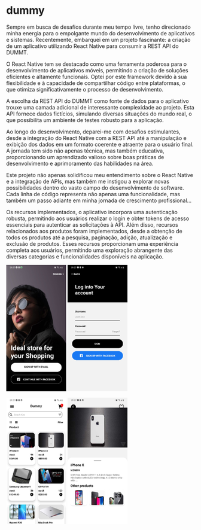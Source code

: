 # dummy

Sempre em busca de desafios durante meu tempo livre, tenho direcionado minha energia para o empolgante mundo do desenvolvimento de aplicativos e sistemas. Recentemente, embarquei em um projeto fascinante: a criação de um aplicativo utilizando React Native para consumir a REST API do DUMMT.

O React Native tem se destacado como uma ferramenta poderosa para o desenvolvimento de aplicativos móveis, permitindo a criação de soluções eficientes e altamente funcionais. Optei por este framework devido à sua flexibilidade e à capacidade de compartilhar código entre plataformas, o que otimiza significativamente o processo de desenvolvimento.

A escolha da REST API do DUMMT como fonte de dados para o aplicativo trouxe uma camada adicional de interessante complexidade ao projeto. Esta API fornece dados fictícios, simulando diversas situações do mundo real, o que possibilita um ambiente de testes robusto para a aplicação.

Ao longo do desenvolvimento, deparei-me com desafios estimulantes, desde a integração do React Native com a REST API até a manipulação e exibição dos dados em um formato coerente e atraente para o usuário final. A jornada tem sido não apenas técnica, mas também educativa, proporcionando um aprendizado valioso sobre boas práticas de desenvolvimento e aprimoramento das habilidades na área.

Este projeto não apenas solidificou meu entendimento sobre o React Native e a integração de APIs, mas também me instigou a explorar novas possibilidades dentro do vasto campo do desenvolvimento de software. Cada linha de código representa não apenas uma funcionalidade, mas também um passo adiante em minha jornada de crescimento profissional...

 Os recursos implementados, o aplicativo incorpora uma autenticação robusta, permitindo aos usuários realizar o login e obter tokens de acesso essenciais para autenticar as solicitações à API. Além disso, recursos relacionados aos produtos foram implementados, desde a obtenção de todos os produtos até a pesquisa, paginação, adição, atualização e exclusão de produtos. Esses recursos proporcionam uma experiência completa aos usuários, permitindo uma exploração abrangente das diversas categorias e funcionalidades disponíveis na aplicação.


<img src="Screenshot/Screenshot_20231213-092729_Expo%20Go.jpg" width="160">  <img src="Screenshot/Screenshot_20231213-092732_Expo%20Go.jpg" width="160"> 


<img src="Screenshot/Screenshot_20231213-092739_Expo%20Go.jpg" width="160">  <img src="Screenshot/Screenshot_20231213-092750_Expo%20Go.jpg" width="160">  


 

